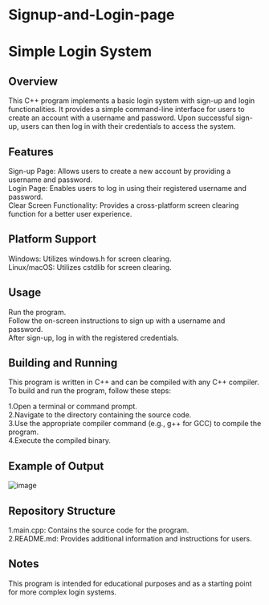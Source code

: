 # Signup-and-Login-page
# Simple Login System
## Overview
This C++ program implements a basic login system with sign-up and login functionalities. It provides a simple command-line interface for users to create an account with a username and password. Upon successful sign-up, users can then log in with their credentials to access the system.<br>

## Features
Sign-up Page: Allows users to create a new account by providing a username and password.<br>
Login Page: Enables users to log in using their registered username and password.<br>
Clear Screen Functionality: Provides a cross-platform screen clearing function for a better user experience.<br>
## Platform Support
Windows: Utilizes windows.h for screen clearing.<br>
Linux/macOS: Utilizes cstdlib for screen clearing.<br>
## Usage
Run the program.<br>
Follow the on-screen instructions to sign up with a username and password.<br>
After sign-up, log in with the registered credentials.<br>
## Building and Running
This program is written in C++ and can be compiled with any C++ compiler. To build and run the program, follow these steps:<br>

1.Open a terminal or command prompt.<br>
2.Navigate to the directory containing the source code.<br>
3.Use the appropriate compiler command (e.g., g++ for GCC) to compile the program.<br>
4.Execute the compiled binary.<br>
## Example of Output
![image](https://github.com/NikhilNair07/Signup-and-Login-page/assets/143101542/b2c28bb1-277b-4eab-94f3-3088e0852a7b)

## Repository Structure
1.main.cpp: Contains the source code for the program.<br>
2.README.md: Provides additional information and instructions for users.<br>
## Notes
This program is intended for educational purposes and as a starting point for more complex login systems.
